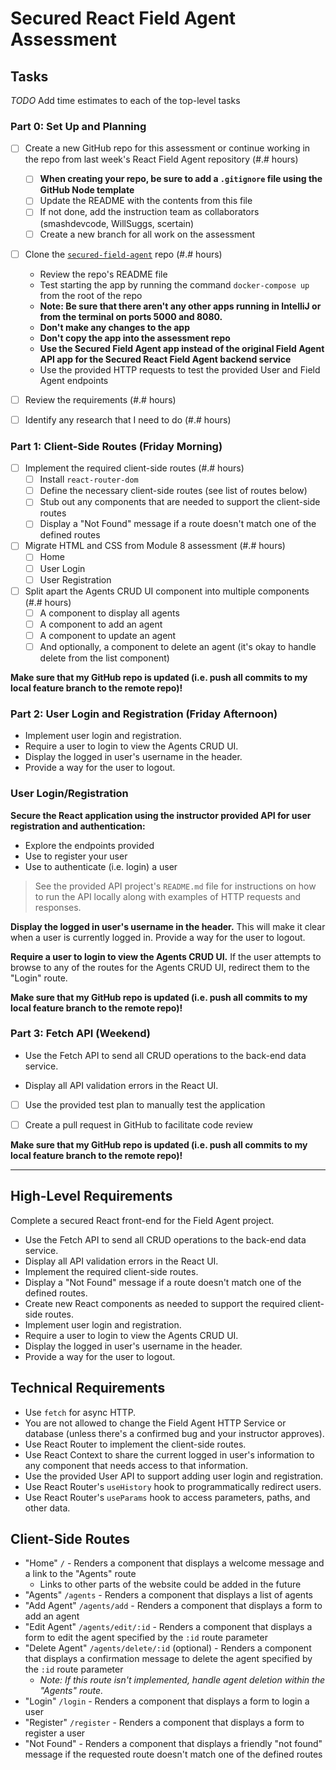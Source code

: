 # Secured React Field Agent Assessment

## Tasks

_TODO_ Add time estimates to each of the top-level tasks

### Part 0: Set Up and Planning

* [ ] Create a new GitHub repo for this assessment or continue working in the repo from last week's React Field Agent repository (#.# hours)
  * [ ] **When creating your repo, be sure to add a `.gitignore` file using the GitHub Node template**
  * [ ] Update the README with the contents from this file
  * [ ] If not done, add the instruction team as collaborators (smashdevcode, WillSuggs, scertain)
  * [ ] Create a new branch for all work on the assessment

* [ ] Clone the [`secured-field-agent`](https://github.com/dev10-program/secured-field-agent) repo (#.# hours)
  * Review the repo's README file
  * Test starting the app by running the command `docker-compose up` from the root of the repo
  * **Note: Be sure that there aren't any other apps running in IntelliJ or from the terminal on ports 5000 and 8080.**
  * **Don't make any changes to the app**
  * **Don't copy the app into the assessment repo**
  * **Use the Secured Field Agent app instead of the original Field Agent API app for the Secured React Field Agent backend service**
  * Use the provided HTTP requests to test the provided User and Field Agent endpoints

* [ ] Review the requirements (#.# hours)

* [ ] Identify any research that I need to do (#.# hours)

### Part 1: Client-Side Routes (Friday Morning)

* [ ] Implement the required client-side routes (#.# hours)
  * [ ] Install `react-router-dom`
  * [ ] Define the necessary client-side routes (see list of routes below)
  * [ ] Stub out any components that are needed to support the client-side routes
  * [ ] Display a "Not Found" message if a route doesn't match one of the defined routes

* [ ] Migrate HTML and CSS from Module 8 assessment (#.# hours)
  * [ ] Home
  * [ ] User Login
  * [ ] User Registration

* [ ] Split apart the Agents CRUD UI component into multiple components (#.# hours)
  * [ ] A component to display all agents
  * [ ] A component to add an agent
  * [ ] A component to update an agent
  * [ ] And optionally, a component to delete an agent (it's okay to handle delete from the list component)

**Make sure that my GitHub repo is updated (i.e. push all commits to my local feature branch to the remote repo)!**

### Part 2: User Login and Registration (Friday Afternoon)






* Implement user login and registration.
* Require a user to login to view the Agents CRUD UI.
* Display the logged in user's username in the header.
* Provide a way for the user to logout.




### User Login/Registration

**Secure the React application using the instructor provided API for user registration and authentication:**

- Explore the endpoints provided
- Use to register your user
- Use to authenticate (i.e. login) a user

> See the provided API project's `README.md` file for instructions on how to run the API locally along with examples of HTTP requests and responses.

**Display the logged in user's username in the header.** This will make it clear when a user is currently logged in. Provide a way for the user to logout.

**Require a user to login to view the Agents CRUD UI.** If the user attempts to browse to any of the routes for the Agents CRUD UI, redirect them to the "Login" route.





**Make sure that my GitHub repo is updated (i.e. push all commits to my local feature branch to the remote repo)!**

### Part 3: Fetch API (Weekend)




* Use the Fetch API to send all CRUD operations to the back-end data service.

* Display all API validation errors in the React UI.




* [ ] Use the provided test plan to manually test the application

* [ ] Create a pull request in GitHub to facilitate code review

**Make sure that my GitHub repo is updated (i.e. push all commits to my local feature branch to the remote repo)!**















---

## High-Level Requirements

Complete a secured React front-end for the Field Agent project.

* Use the Fetch API to send all CRUD operations to the back-end data service.
* Display all API validation errors in the React UI.
* Implement the required client-side routes.
* Display a "Not Found" message if a route doesn't match one of the defined routes.
* Create new React components as needed to support the required client-side routes.
* Implement user login and registration.
* Require a user to login to view the Agents CRUD UI.
* Display the logged in user's username in the header.
* Provide a way for the user to logout.

## Technical Requirements

* Use `fetch` for async HTTP.
* You are not allowed to change the Field Agent HTTP Service or database (unless there's a confirmed bug and your instructor approves).
* Use React Router to implement the client-side routes.
* Use React Context to share the current logged in user's information to any component that needs access to that information.
* Use the provided User API to support adding user login and registration.
* Use React Router's `useHistory` hook to programmatically redirect users.
* Use React Router's `useParams` hook to access parameters, paths, and other data.

## Client-Side Routes

* "Home" `/` - Renders a component that displays a welcome message and a link to the "Agents" route
  * Links to other parts of the website could be added in the future
* "Agents" `/agents` - Renders a component that displays a list of agents
* "Add Agent" `/agents/add` - Renders a component that displays a form to add an agent
* "Edit Agent" `/agents/edit/:id` - Renders a component that displays a form to edit the agent specified by the `:id` route parameter
* "Delete Agent" `/agents/delete/:id` (optional) - Renders a component that displays a confirmation message to delete the agent specified by the `:id` route parameter
  * _Note: If this route isn't implemented, handle agent deletion within the "Agents" route._
* "Login" `/login` - Renders a component that displays a form to login a user
* "Register" `/register` - Renders a component that displays a form to register a user
* "Not Found" - Renders a component that displays a friendly "not found" message if the requested route doesn't match one of the defined routes